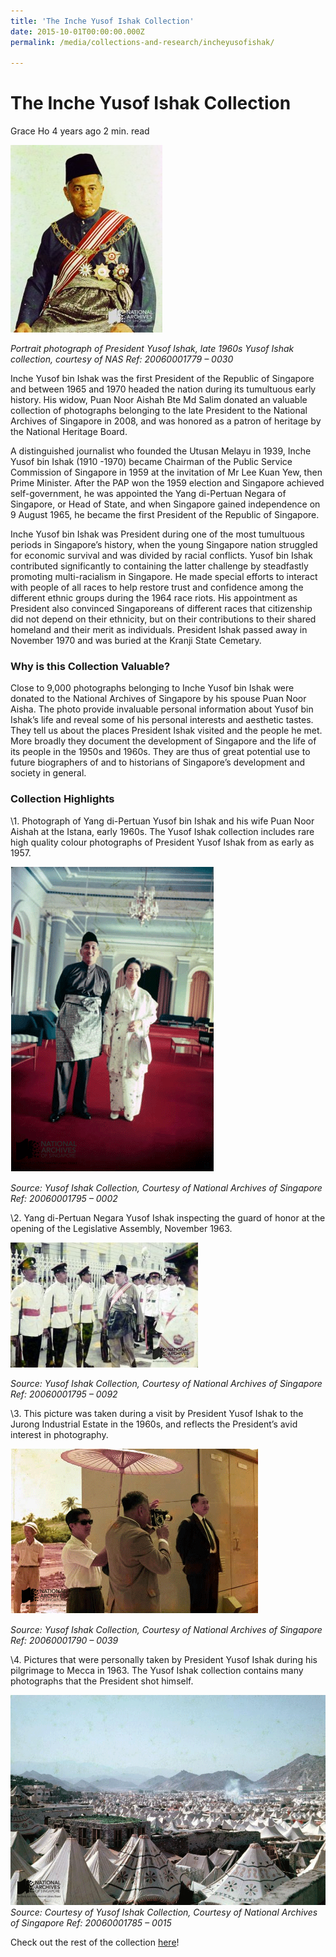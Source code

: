 ```yaml
---
title: 'The Inche Yusof Ishak Collection'
date: 2015-10-01T00:00:00.000Z
permalink: /media/collections-and-research/incheyusofishak/

---
```



# The Inche Yusof Ishak Collection

Grace Ho 4 years ago 2 min. read

![Portrait photograph of President Yusof Ishak, late 1960s](../../../images/blogs/20060001779-0030-Yusof-Ishak-Portrait-wm-243x300-1577933097482.jpg)

*Portrait photograph of President Yusof Ishak, late 1960s Yusof Ishak collection, courtesy of NAS Ref: 20060001779 – 0030*

Inche Yusof bin Ishak was the first President of the Republic of Singapore and between 1965 and 1970 headed the nation during its tumultuous early history. His widow, Puan Noor Aishah Bte Md Salim donated an valuable collection of photographs belonging to the late President to the National Archives of Singapore in 2008, and was honored as a patron of heritage by the National Heritage Board.

A distinguished journalist who founded the Utusan Melayu in 1939, Inche Yusof bin Ishak (1910 -1970) became Chairman of the Public Service Commission of Singapore in 1959 at the invitation of Mr Lee Kuan Yew, then Prime Minister. After the PAP won the 1959 election and Singapore achieved self-government, he was appointed the Yang di-Pertuan Negara of Singapore, or Head of State, and when Singapore gained independence on 9 August 1965, he became the first President of the Republic of Singapore.

Inche Yusof bin Ishak was President during one of the most tumultuous periods in Singapore’s history, when the young Singapore nation struggled for economic survival and was divided by racial conflicts. Yusof bin Ishak contributed significantly to containing the latter challenge by steadfastly promoting multi-racialism in Singapore. He made special efforts to interact with people of all races to help restore trust and confidence among the different ethnic groups during the 1964 race riots. His appointment as President also convinced Singaporeans of different races that citizenship did not depend on their ethnicity, but on their contributions to their shared homeland and their merit as individuals. President Ishak passed away in November 1970 and was buried at the Kranji State Cemetary.

### Why is this Collection Valuable?

Close to 9,000 photographs belonging to Inche Yusof bin Ishak were donated to the National Archives of Singapore by his spouse Puan Noor Aisha.  The photo provide invaluable personal information about Yusof bin Ishak’s life and reveal some of his personal interests and aesthetic tastes. They tell us about the places President Ishak visited and the people he met. More broadly they document the development of Singapore and the life of its people in the 1950s and 1960s. They are thus of great potential use to future biographers of and to historians of Singapore’s development and society in general.

### Collection Highlights

\1. Photograph of Yang di-Pertuan Yusof bin Ishak and his wife Puan Noor Aishah at the Istana, early 1960s. The Yusof Ishak collection includes rare high quality colour photographs of President Yusof Ishak from as early as 1957.

![09_PuanNoorAishah_02x](../../../images/blogs/09_PuanNoorAishah_02x-1577933097459.gif)

*Source: Yusof Ishak Collection, Courtesy of National Archives of Singapore Ref: 20060001795 – 0002*

\2. Yang di-Pertuan Negara Yusof Ishak inspecting the guard of honor at the opening of the Legislative Assembly, November 1963.

![20060001795-0092-Yusof-Ishak-Inspection-WM-300x200](../../../images/blogs/20060001795-0092-Yusof-Ishak-Inspection-WM-300x2001-1577933097520.jpg)

*Source: Yusof Ishak Collection, Courtesy of National Archives of Singapore Ref: 20060001795 – 0092*

\3. This picture was taken during a visit by President Yusof Ishak to the Jurong Industrial Estate in the 1960s, and reflects the President’s avid interest in photography.

![09_PuanNoorAishah_03x](../../../images/blogs/09_PuanNoorAishah_03x-1577933097521.gif)

*Source: Yusof Ishak Collection, Courtesy of National Archives of Singapore Ref: 20060001790 – 0039*

\4. Pictures that were personally taken by President Yusof Ishak during his pilgrimage to Mecca in 1963. The Yusof Ishak collection contains many photographs that the President shot himself.

![Source:Courtesy of Yusof Ishak Collection, Courtesy of National Archives of Singapore Ref: 20060001785 - 0015](../../../images/blogs/tents.gif)*Source: Courtesy of Yusof Ishak Collection, Courtesy of National Archives of Singapore Ref: 20060001785 – 0015*

Check out the rest of the collection [here](http://www.nas.gov.sg/archivesonline/photographs/source-details/638)!